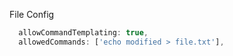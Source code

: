 File Config

```js
  allowCommandTemplating: true,
  allowedCommands: ['echo modified > file.txt'],
```
